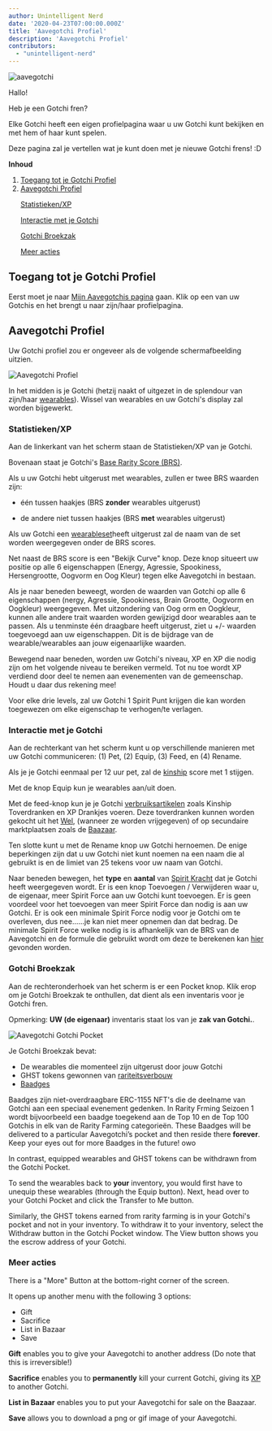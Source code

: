 ```yaml
---
author: Unintelligent Nerd
date: '2020-04-23T07:00:00.000Z'
title: 'Aavegotchi Profiel'
description: 'Aavegotchi Profiel'
contributors:
  - "unintelligent-nerd"
---
```


<div class="headerImageContainer">
<img class="headerImage" src="/aavegotchi-profile/aavegotchi.png" alt="aavegotchi" />
<p class="headerImageText">Hallo!</p>
</div>

Heb je een Gotchi fren?

Elke Gotchi heeft een eigen profielpagina waar u uw Gotchi kunt bekijken en met hem of haar kunt spelen.

Deze pagina zal je vertellen wat je kunt doen met je nieuwe Gotchi frens! :D

<div class="contentsBox">

**Inhoud**

<ol>
<li><a href=#accessing-your-gotchi-profile>Toegang tot je Gotchi Profiel</a></li>
<li><a href=#gotchi-profile>Aavegotchi Profiel</a></li>
<p><a href=#stats-xp>Statistieken/XP</a></p>
<p><a href=#interact-with-your-gotchi>Interactie met je Gotchi</a></p>
<p><a href=#gotchi-pocket>Gotchi Broekzak</a></p>
<p><a href=#more-actions>Meer acties</a></p>
</ol>

</div>

## Toegang tot je Gotchi Profiel

Eerst moet je naar [Mijn Aavegotchis pagina](https://aavegotchi.com/aavegotchis) gaan. Klik op een van uw Gotchis en het brengt u naar zijn/haar profielpagina.

## Aavegotchi Profiel

Uw Gotchi profiel zou er ongeveer als de volgende schermafbeelding uitzien.

<img class = "bodyImage" src = "/aavegotchi-profile/aavegotchi-profile.png" alt = "Aavegotchi Profiel" />

In het midden is je Gotchi (hetzij naakt of uitgezet in de splendour van zijn/haar [wearables](/wearables)). Wissel van wearables en uw Gotchi's display zal worden bijgewerkt.

### Statistieken/XP

Aan de linkerkant van het scherm staan de Statistieken/XP van je Gotchi.

Bovenaan staat je Gotchi's [Base Rarity Score (BRS)](/rarity-farming#base-rarity-score).

Als u uw Gotchi hebt uitgerust met wearables, zullen er twee BRS waarden zijn:

* één tussen haakjes (BRS **zonder** wearables uitgerust)

* de andere niet tussen haakjes (BRS **met** wearables uitgerust)

Als uw Gotchi een [wearableset](/sets)heeft uitgerust zal de naam van de set worden weergegeven onder de BRS scores.

Net naast de BRS score is een "Bekijk Curve" knop. Deze knop situeert uw positie op alle 6 eigenschappen (Energy, Agressie, Spookiness, Hersengrootte, Oogvorm en Oog Kleur) tegen elke Aavegotchi in bestaan.

Als je naar beneden beweegt, worden de waarden van Gotchi op alle 6 eigenschappen (nergy, Agressie, Spookiness, Brain Grootte, Oogvorm en Oogkleur) weergegeven. Met uitzondering van Oog orm en Oogkleur, kunnen alle andere trait waarden worden gewijzigd door wearables aan te passen. Als u tenminste één draagbare heeft uitgerust, ziet u +/- waarden toegevoegd aan uw eigenschappen. Dit is de bijdrage van de wearable/wearables aan jouw eigenaarlijke waarden.

Bewegend naar beneden, worden uw Gotchi's niveau, XP en XP die nodig zijn om het volgende niveau te bereiken vermeld. Tot nu toe wordt XP verdiend door deel te nemen aan evenementen van de gemeenschap. Houdt u daar dus rekening mee!

Voor elke drie levels, zal uw Gotchi 1 Spirit Punt krijgen die kan worden toegewezen om elke eigenschap te verhogen/te verlagen.

### Interactie met je Gotchi

Aan de rechterkant van het scherm kunt u op verschillende manieren met uw Gotchi communiceren: (1) Pet, (2) Equip, (3) Feed, en (4) Rename.

Als je je Gotchi eenmaal per 12 uur pet, zal de [kinship](/traits#kinship) score met 1 stijgen.

Met de knop Equip kun je wearables aan/uit doen.

Met de feed-knop kun je je Gotchi [verbruiksartikelen](/wearables#consumables) zoals Kinship Toverdranken en XP Drankjes voeren. Deze toverdranken kunnen worden gekocht uit het [Wel,](/maall) (wanneer ze worden vrijgegeven) of op secundaire marktplaatsen zoals de [Baazaar](/baazaar).

Ten slotte kunt u met de Rename knop uw Gotchi hernoemen. De enige beperkingen zijn dat u uw Gotchi niet kunt noemen na een naam die al gebruikt is en de limiet van 25 tekens voor uw naam van Gotchi.

Naar beneden bewegen, het **type** en **aantal** van [Spirit Kracht](/glossary#spirit-force) dat je Gotchi heeft weergegeven wordt. Er is een knop Toevoegen / Verwijderen waar u, de eigenaar, meer Spirit Force aan uw Gotchi kunt toevoegen. Er is geen voordeel voor het toevoegen van meer Spirit Force dan nodig is aan uw Gotchi. Er is ook een minimale Spirit Force nodig voor je Gotchi om te overleven, dus nee......je kan niet meer opnemen dan dat bedrag. De minimale Spirit Force welke nodig is is afhankelijk van de BRS van de Aavegotchi en de formule die gebruikt wordt om deze te berekenen kan [hier](/portals#claiming-an-aavegotchi) gevonden worden.

### Gotchi Broekzak

Aan de rechteronderhoek van het scherm is er een Pocket knop. Klik erop om je Gotchi Broekzak te onthullen, dat dient als een inventaris voor je Gotchi fren.

Opmerking: **UW (de eigenaar)** inventaris staat los van je **zak van Gotchi.**.

<img class = "bodyImage" src = "/aavegotchi-profile/aavegotchi-gotchi-pocket.png" alt = "Aavegotchi Gotchi Pocket" />

Je Gotchi Broekzak bevat:

* De wearables die momenteel zijn uitgerust door jouw Gotchi
* GHST tokens gewonnen van [rariteitsverbouw](/rarity-farming)
* [Baadges](/baadge)

Baadges zijn niet-overdraagbare ERC-1155 NFT's die de deelname van Gotchi aan een speciaal evenement gedenken. In Rarity Frming Seizoen 1 wordt bijvoorbeeld een baadge toegekend aan de Top 10 en de Top 100 Gotchis in elk van de Rarity Farming categorieën. These Baadges will be delivered to a particular Aavegotchi’s pocket and then reside there **forever**. Keep your eyes out for more Baadges in the future! owo

In contrast, equipped wearables and GHST tokens can be withdrawn from the Gotchi Pocket.

To send the wearables back to **your** inventory, you would first have to unequip these wearables (through the Equip button). Next, head over to your Gotchi Pocket and click the Transfer to Me button.

Similarly, the GHST tokens earned from rarity farming is in your Gotchi's pocket and not in your inventory. To withdraw it to your inventory, select the Withdraw button in the Gotchi Pocket window. The View button shows you the escrow address of your Gotchi.

### Meer acties

There is a "More" Button at the bottom-right corner of the screen.

It opens up another menu with the following 3 options:

* Gift
* Sacrifice
* List in Bazaar
* Save

**Gift** enables you to give your Aavegotchi to another address (Do note that this is irreversible!)

**Sacrifice** enables you to **permanently** kill your current Gotchi, giving its [XP](/traits#experience) to another Gotchi.

**List in Bazaar** enables you to put your Aavegotchi for sale on the Baazaar.

**Save** allows you to download a png or gif image of your Aavegotchi.